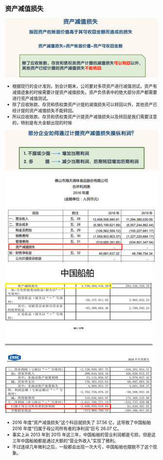 ## 资产减值损失

![image-20220505195539103](images/image-20220505195539103.png)

- 根据现行的会计准则，到会计期末，公司要对多项资产进行减值测试，资产有减值迹象的时候需要计提资产减值损失。资产负债表中的绝大部分资产都需要进行资产减值测试。
- 除了应收账款、存货和债权类资产计提的减值损失可以转回以外，其他资产已经计提的资产减值损失不能转回。
- 所以应收账款、存货和债权类资产计提资产减值损失以及转回是我们需要注意的，特别是有大金额出现的时候

![image-20220505195607719](images/image-20220505195607719.png)

<img src="images/image-20220505195636528.png" alt="image-20220505195636528" style="zoom:50%;" />

<img src="images/image-20220505195723358.png" alt="image-20220505195723358" style="zoom:50%;" />

- 2016 年度“资产减值损失”这个科目就损失了 37.56 亿，这导致了中国船舶 2016 年度“归属于母公司所有者的净利润”巨亏 26.07 亿。
- 事实上从 2013 年到 2015 年这三年，中国船舶的营业利润都是亏损，但是这三年中国船舶都是通过大额的“营业外收入”实现了微利。
- 不过连续几年微利之后，一般都会出现一次大亏，中国船舶也摆脱不了这个现象。